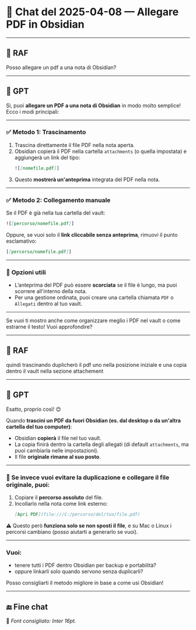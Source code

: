 # 📅 Chat del 2025-04-08 — Allegare PDF in Obsidian

---

## 👤 **RAF**

Posso allegare un pdf a una nota di Obsidian?

---

## 🤖 **GPT**

Sì, puoi **allegare un PDF a una nota di Obsidian** in modo molto semplice! Ecco i modi principali:

---

### ✅ **Metodo 1: Trascinamento**
1. Trascina direttamente il file PDF nella nota aperta.
2. Obsidian copierà il PDF nella cartella `attachments` (o quella impostata) e aggiungerà un link del tipo:
   ```markdown
   ![[nomefile.pdf]]
   ```
3. Questo **mostrerà un'anteprima** integrata del PDF nella nota.

---

### ✅ **Metodo 2: Collegamento manuale**
Se il PDF è già nella tua cartella del vault:
```markdown
![[percorso/nomefile.pdf]]
```
Oppure, se vuoi solo il **link cliccabile senza anteprima**, rimuovi il punto esclamativo:
```markdown
[[percorso/nomefile.pdf]]
```

---

### 🔧 **Opzioni utili**
- L’anteprima del PDF può essere **scorciata** se il file è lungo, ma puoi scorrere all'interno della nota.
- Per una gestione ordinata, puoi creare una cartella chiamata `PDF` o `Allegati` dentro al tuo vault.

---

Se vuoi ti mostro anche come organizzare meglio i PDF nel vault o come estrarne il testo! Vuoi approfondire?

---

## 👤 **RAF**

quindi trascinando duplicherò il pdf uno nella posizione iniziale e una copia dentro il vault nella sezione attachement

---

## 🤖 **GPT**

Esatto, proprio così! 😊

Quando **trascini un PDF da fuori Obsidian (es. dal desktop o da un'altra cartella del tuo computer)**:

- Obsidian **copierà** il file nel tuo vault.
- La copia finirà dentro la cartella degli allegati (di default `attachments`, ma puoi cambiarla nelle impostazioni).
- Il file **originale rimane al suo posto**.

---

### 🔄 Se invece vuoi **evitare la duplicazione** e **collegare il file originale**, puoi:
1. Copiare il **percorso assoluto** del file.
2. Incollarlo nella nota come link esterno:
   ```markdown
   [Apri PDF](file:///C:/percorso/del/tuo/file.pdf)
   ```

⚠️ Questo però **funziona solo se non sposti il file**, e su Mac o Linux i percorsi cambiano (posso aiutarti a generarlo se vuoi).

---

### Vuoi:
- tenere tutti i PDF dentro Obsidian per backup e portabilità?
- oppure linkarli solo quando servono senza duplicarli?

Posso consigliarti il metodo migliore in base a come usi Obsidian!

---

## 🔚 Fine chat

📌 *Font consigliato: Inter 16pt.*
